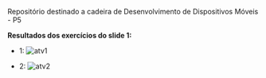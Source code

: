 Repositório destinado a cadeira de Desenvolvimento de Dispositivos Móveis - P5


**Resultados dos exercícios do slide 1:**

- 1:
![atv1](https://github.com/user-attachments/assets/1831a23d-752e-4528-98d1-4d8bf375b83e)

- 2:
![atv2](https://github.com/user-attachments/assets/a27b99b0-d69d-489d-bfac-4caf46291c69)



